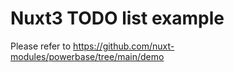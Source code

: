 # Nuxt3 TODO list example

Please refer to https://github.com/nuxt-modules/powerbase/tree/main/demo
